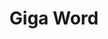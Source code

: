 ---
word: "true"

title: "Giga Word"

categories: ['']

tags: ['Giga', 'Word']

arwords: 'جيجا وورد'

arexps: []

enwords: ['Giga Word']

enexps: []

arlexicons: 'ج'

enlexicons: 'G'

authors: ['Ruqayya Roshdy']

translators: ['X']

citations: 'تطبيقات أساسية في المعالجة الآلية للغة العربية'

sources: 'مركز الملك عبدالله بن عبدالعزيز الدولي لخدمة اللغة العربية'

slug: ""
---